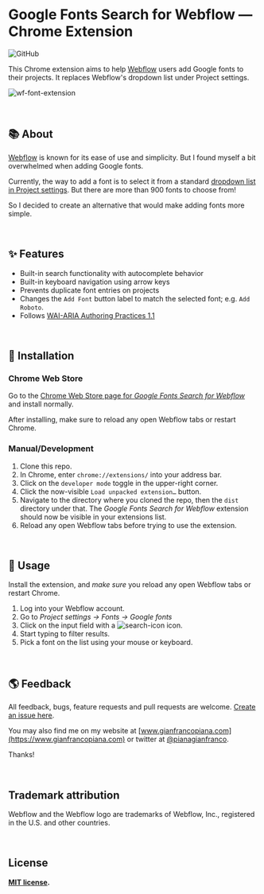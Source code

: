 # Google Fonts Search for Webflow — Chrome Extension

![GitHub](https://img.shields.io/github/license/gianfrancopiana/webflow-font-extension)

This Chrome extension aims to help [Webflow](https://webflow.com/) users add Google fonts to their projects. It replaces Webflow's dropdown list under Project settings.

![wf-font-extension](https://user-images.githubusercontent.com/52470719/63405631-dc135300-c3bd-11e9-9678-2dc48ee04c73.gif)

<br>

## 📚 About

[Webflow](https://webflow.com/) is known for its ease of use and simplicity. But I found myself a bit overwhelmed when adding Google fonts.

Currently, the way to add a font is to select it from a standard [dropdown list in Project settings](https://university.webflow.com/article/google-fonts). But there are more than 900 fonts to choose from!

So I decided to create an alternative that would make adding fonts more simple.

<br>

## ✨ Features

* Built-in search functionality with autocomplete behavior
* Built-in keyboard navigation using arrow keys
* Prevents duplicate font entries on projects
* Changes the `Add Font` button label to match the selected font; e.g. `Add Roboto`.
* Follows [WAI-ARIA Authoring Practices 1.1](https://www.w3.org/TR/wai-aria-practices-1.1/#combobox)

<br>

## 🔧 Installation

### Chrome Web Store

Go to the [Chrome Web Store page for *Google Fonts Search for Webflow*](https://chrome.google.com/webstore/detail/) and install normally.

After installing, make sure to reload any open Webflow tabs or restart Chrome.

### Manual/Development

1. Clone this repo.
2. In Chrome, enter `chrome://extensions/` into your address bar.
3. Click on the `developer mode` toggle in the upper-right corner.
4. Click the now-visible `Load unpacked extension…` button. 
5. Navigate to the directory where you cloned the repo, then the `dist` directory under that. The *Google Fonts Search for Webflow* extension should now be visible in your extensions list.
6. Reload any open Webflow tabs before trying to use the extension.

<br>

## 🎈 Usage

Install the extension, and *make sure* you reload any open Webflow tabs or restart Chrome.

1. Log into your Webflow account.
2. Go to *Project settings → Fonts → Google fonts*
3. Click on the input field with a ![search-icon](https://user-images.githubusercontent.com/52470719/63406223-a0798880-c3bf-11e9-907f-0808282efb47.png) icon.
4. Start typing to filter results.
5. Pick a font on the list using your mouse or keyboard.

<br>

## 🌎 Feedback

All feedback, bugs, feature requests and pull requests are welcome. [Create an issue here](https://github.com/gianfrancopiana/webflow-font-extension/issues). 

You may also find me on my website at [www.gianfrancopiana.com](https://www.gianfrancopiana.com) or twitter at [@pianagianfranco](https://twitter.com/pianagianfranco).

Thanks!

<br>

## Trademark attribution

Webflow and the Webflow logo are trademarks of Webflow, Inc., registered in the U.S. and other countries.

<br>

## License

**[MIT license](/LICENSE).**
